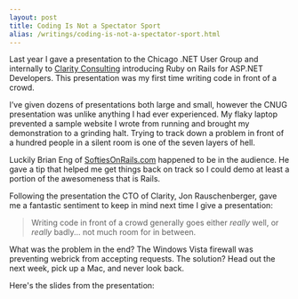 ```yaml
---
layout: post
title: Coding Is Not a Spectator Sport
alias: /writings/coding-is-not-a-spectator-sport.html
---
```

Last year I gave a presentation to the Chicago .NET User Group and internally to [Clarity Consulting](http://claritycon.com) introducing Ruby on Rails for ASP.NET Developers. This presentation was my first time writing code in front of a crowd.

I’ve given dozens of presentations both large and small, however the CNUG presentation was unlike anything I had ever experienced. My flaky laptop prevented a sample website I wrote from running and brought my demonstration to a grinding halt. Trying to track down a problem in front of a hundred people in a silent room is one of the seven layers of hell.

Luckily Brian Eng of [SoftiesOnRails.com](http://softiesonrails.com/2007/9/13/rails-for-asp-net-developers-at-cnug) happened to be in the audience. He gave a tip that helped me get things back on track so I could demo at least a portion of the awesomeness that is Rails.

Following the presentation the CTO of Clarity, Jon Rauschenberger, gave me a fantastic sentiment to keep in mind next time I give a presentation:

> Writing code in front of a crowd generally goes either *really* well, or *really* badly... not much room for in between.

What was the problem in the end? The Windows Vista firewall was preventing webrick from accepting requests. The solution? Head out the next week, pick up a Mac, and never look back.

Here's the slides from the presentation:

<script async class="speakerdeck-embed" data-id="73a5669096ca01318c1b429174363d15" data-ratio="1.33333333333333" src="//speakerdeck.com/assets/embed.js"></script>
